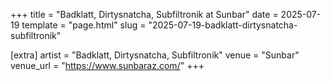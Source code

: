 +++
title = "Badklatt, Dirtysnatcha, Subfiltronik at Sunbar"
date = 2025-07-19
template = "page.html"
slug = "2025-07-19-badklatt-dirtysnatcha-subfiltronik"

[extra]
artist = "Badklatt, Dirtysnatcha, Subfiltronik"
venue = "Sunbar"
venue_url = "https://www.sunbaraz.com/"
+++
